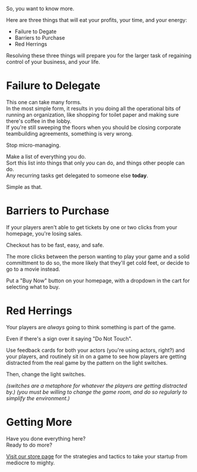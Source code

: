 So, you want to know more.  

Here are three things that will eat your profits, your time, and your energy:
- Failure to Degate
- Barriers to Purchase
- Red Herrings

Resolving these three things will prepare you for the larger task of regaining control of your business, and your life.

# Failure to Delegate
This one can take many forms.  
In the most simple form, it results in you doing all the operational bits of running an organization, like shopping for toilet paper and making sure there's coffee in the lobby.  
If you're still sweeping the floors when you should be closing corporate teambuilding agreements, something is very wrong.

Stop micro-managing.  

Make a list of everything you do.  
Sort this list into things that only _you_ can do, and things other people can do.  
Any recurring tasks get delegated to someone else **today**.

Simple as that.  

# Barriers to Purchase
If your players aren't able to get tickets by one or two clicks from your homepage, you're losing sales.

Checkout has to be fast, easy, and safe.  

The more clicks between the person wanting to play your game and a solid committment to do so, the more likely that they'll get cold feet, or decide to go to a movie instead.

Put a "Buy Now" button on your homepage, with a dropdown in the cart for selecting what to buy.

# Red Herrings
Your players are *always* going to think something is part of the game.

Even if there's a sign over it saying "Do Not Touch".

Use feedback cards for both your actors (you're using actors, right?) and your players, and routinely sit in on a game to see how players are getting distracted from the real game by the pattern on the light switches.

Then, change the light switches.  

_(switches are a metaphore for whatever the players are getting distracted by.)_
_(you must be willing to change the game room, and do so regularly to simplify the environment.)_

# Getting More
Have you done everything here?  
Ready to do more?  

[Visit our store page](/buy) for the strategies and tactics to take your startup from mediocre to mighty.

